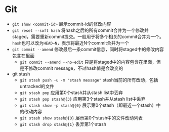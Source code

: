 # Git

- `git show <commit-id>` 展示commit-id的修改内容
- `git reset --soft hash` 将hash之后的所有commit合并为一个修改并staged，需要重新commit提交。一般用于将多个相关的commit合并为一个。`hash`也可以改为`HEAD~N`，表示将最近N个commit合并为一个
- `git commit --amend` 修改最后一条commit信息，同时将staged中的修改内容包含在里面
  - `git commit --amend --no-edit` 只是将staged中的内容包含在里面，但是不修改commit message，不过hash值是会改变的
- git stash
  - `git stash push -u -m "stash message"` stash当前的所有改动，包括untracked的文件
  - `git stash pop` 应用第0个stash并从stash list中丢弃
  - `git stash pop stash@{3}` 应用第3个stash并从stash list中丢弃
  - `git stash show -p stash@{0}` 展示第0个stash（即最近一个stash）中的改动内容
  - `git stash show stash@{0}` 展示第0个stash中的文件改动列表
  - `git stash drop stash@{1}` 丢弃第1个stash
